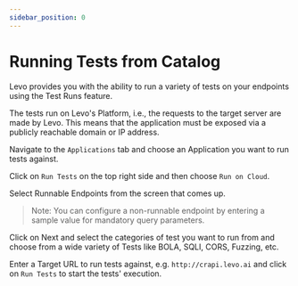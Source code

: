 ```yaml
---
sidebar_position: 0
---
```


# Running Tests from Catalog

Levo provides you with the ability to run a variety of tests on your endpoints using the Test Runs feature.

The tests run on Levo's Platform, i.e., the requests to the target server are made by Levo. This means that the application must be exposed via a publicly reachable domain or IP address.

Navigate to the `Applications` tab and choose an Application you want to run tests against.

Click on `Run Tests` on the top right side and then choose `Run on Cloud`.

Select Runnable Endpoints from the screen that comes up.

>Note: You can configure a non-runnable endpoint by entering a sample value for mandatory query parameters.

Click on Next and select the categories of test you want to run from and choose from a wide variety of Tests like BOLA, SQLI, CORS, Fuzzing, etc.

Enter a Target URL to run tests against, e.g. `http://crapi.levo.ai` and click on `Run Tests` to start the tests' execution.